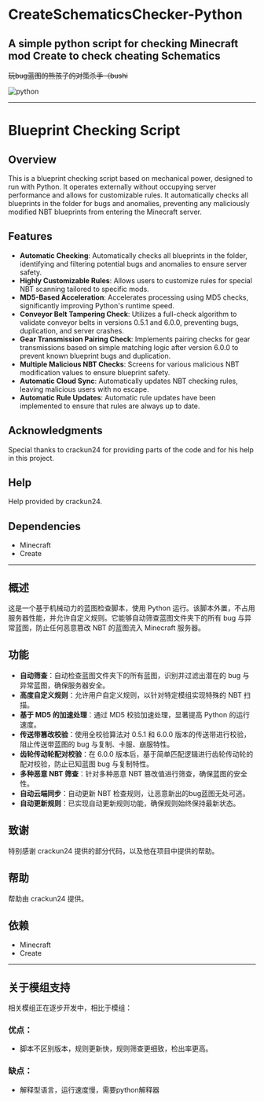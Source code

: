 # CreateSchematicsChecker-Python

## A simple python script for checking Minecraft mod Create to check cheating Schematics
~~玩bug蓝图的熊孩子的对策杀手（bushi~~



![python](https://github.com/user-attachments/assets/eb746af3-f0f4-4710-86b4-a4ad7f176369)


---

# Blueprint Checking Script

## Overview
This is a blueprint checking script based on mechanical power, designed to run with Python. It operates externally without occupying server performance and allows for customizable rules. It automatically checks all blueprints in the folder for bugs and anomalies, preventing any maliciously modified NBT blueprints from entering the Minecraft server.

## Features
- **Automatic Checking**: Automatically checks all blueprints in the folder, identifying and filtering potential bugs and anomalies to ensure server safety.
- **Highly Customizable Rules**: Allows users to customize rules for special NBT scanning tailored to specific mods.
- **MD5-Based Acceleration**: Accelerates processing using MD5 checks, significantly improving Python's runtime speed.
- **Conveyor Belt Tampering Check**: Utilizes a full-check algorithm to validate conveyor belts in versions 0.5.1 and 6.0.0, preventing bugs, duplication, and server crashes.
- **Gear Transmission Pairing Check**: Implements pairing checks for gear transmissions based on simple matching logic after version 6.0.0 to prevent known blueprint bugs and duplication.
- **Multiple Malicious NBT Checks**: Screens for various malicious NBT modification values to ensure blueprint safety.
- **Automatic Cloud Sync**: Automatically updates NBT checking rules, leaving malicious users with no escape.
- **Automatic Rule Updates**: Automatic rule updates have been implemented to ensure that rules are always up to date.

## Acknowledgments
Special thanks to crackun24 for providing parts of the code and for his help in this project.

## Help
Help provided by crackun24.

## Dependencies
- Minecraft
- Create

---
## 概述
这是一个基于机械动力的蓝图检查脚本，使用 Python 运行。该脚本外置，不占用服务器性能，并允许自定义规则。它能够自动筛查蓝图文件夹下的所有 bug 与异常蓝图，防止任何恶意篡改 NBT 的蓝图流入 Minecraft 服务器。

## 功能
- **自动筛查**：自动检查蓝图文件夹下的所有蓝图，识别并过滤出潜在的 bug 与异常蓝图，确保服务器安全。
- **高度自定义规则**：允许用户自定义规则，以针对特定模组实现特殊的 NBT 扫描。
- **基于 MD5 的加速处理**：通过 MD5 校验加速处理，显著提高 Python 的运行速度。
- **传送带篡改校验**：使用全校验算法对 0.5.1 和 6.0.0 版本的传送带进行校验，阻止传送带蓝图的 bug 与复制、卡服、崩服特性。
- **齿轮传动轮配对校验**：在 6.0.0 版本后，基于简单匹配逻辑进行齿轮传动轮的配对校验，防止已知蓝图 bug 与复制特性。
- **多种恶意 NBT 筛查**：针对多种恶意 NBT 篡改值进行筛查，确保蓝图的安全性。
- **自动云端同步**：自动更新 NBT 检查规则，让恶意新出的bug蓝图无处可逃。
- **自动更新规则**：已实现自动更新规则功能，确保规则始终保持最新状态。

## 致谢
特别感谢 crackun24 提供的部分代码，以及他在项目中提供的帮助。

## 帮助
帮助由 crackun24 提供。

## 依赖
- Minecraft
- Create

---
## 关于模组支持
相关模组正在逐步开发中，相比于模组：
### 优点：
- 脚本不区别版本，规则更新快，规则筛查更细致，检出率更高。
### 缺点：
- 解释型语言，运行速度慢，需要python解释器



